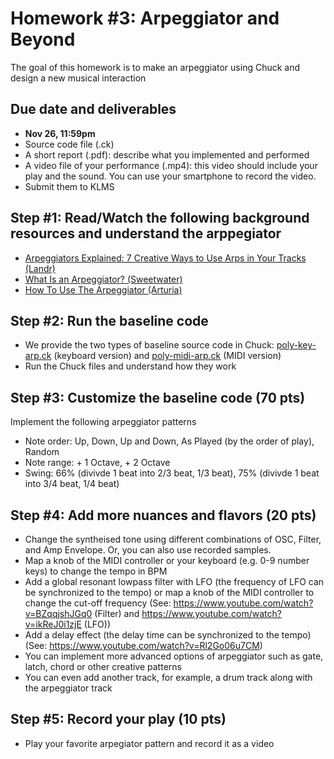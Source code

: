 # Homework #3: Arpeggiator and Beyond

The goal of this homework is to make an arpeggiator using Chuck and design a new musical interaction 

## Due date and deliverables
- **Nov 26, 11:59pm**
- Source code file (.ck) 
- A short report (.pdf): describe what you implemented and performed
- A video file of your performance (.mp4): this video should include your play and the sound. You can use your smartphone to record the video.
- Submit them to KLMS

## Step #1: Read/Watch the following background resources and understand the arppegiator
- [Arpeggiators Explained: 7 Creative Ways to Use Arps in Your Tracks (Landr)](https://blog.landr.com/arpeggiators/)
- [What Is an Arpeggiator? (Sweetwater) ](https://www.youtube.com/watch?v=7sHx3sA0aGk)
- [How To Use The Arpeggiator (Arturia)](https://www.youtube.com/watch?v=ZAFDPG8ewGo)

## Step #2: Run the baseline code 
- We provide the two types of baseline source code in Chuck: [poly-key-arp.ck](https://github.com/juhannam/ctp431-2023/blob/main/hw3/poly-key-arp.ck) (keyboard version) and [poly-midi-arp.ck](https://github.com/juhannam/ctp431-2023/blob/main/hw3/poly-midi-arp.ck) (MIDI version)
- Run the Chuck files and understand how they work

## Step #3: Customize the baseline code (70 pts)
Implement the following arpeggiator patterns
- Note order: Up, Down, Up and Down, As Played (by the order of play), Random  
- Note range: + 1 Octave, + 2 Octave
- Swing: 66% (divivde 1 beat into 2/3 beat, 1/3 beat), 75% (divivde 1 beat into 3/4 beat, 1/4 beat)  

## Step #4: Add more nuances and flavors (20 pts)
- Change the syntheised tone using different combinations of OSC, Filter, and Amp Envelope. Or, you can also use recorded samples.
- Map a knob of the MIDI controller or your keyboard (e.g. 0-9 number keys) to change the tempo in BPM 
- Add a global resonant lowpass filter with LFO (the frequency of LFO can be synchronized to the tempo) or map a knob of the MIDI controller to change the cut-off frequency  (See: https://www.youtube.com/watch?v=BZqqjshJGq0 (Filter) and https://www.youtube.com/watch?v=ikReJ0i1zjE (LFO))
- Add a delay effect (the delay time can be synchronized to the tempo) (See: https://www.youtube.com/watch?v=Rl2Go06u7CM)
- You can implement more advanced options of arpeggiator such as gate, latch, chord or other creative patterns
- You can even add another track, for example, a drum track along with the arpeggiator track

## Step #5: Record your play (10 pts)
- Play your favorite arpegiator pattern and record it as a video




